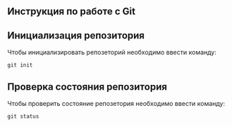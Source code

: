 ## **Инструкция по работе с Git**

## Инициализация репозитория

Чтобы инициализировать репозеторий необходимо ввести команду:

    git init    

   ##  Проверка состояния репозитория

Чтобы проверить состояние репозетория необходимо ввести команду:

    git status

    




